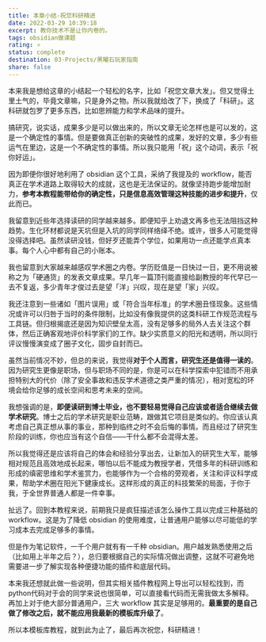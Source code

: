 ```yaml
---
title: 本章小结-祝您科研精进
date: 2022-03-29 10:39:18
excerpt: 教你技术不是让你内卷的。
tags: obsidian做课题
rating: ⭐
status: complete
destination: 03-Projects/黑曜石玩家指南
share: false
---
```


本来我是想给这章的小结起一个轻松的名字，比如「祝您文章大发」。但又觉得土里土气的，毕竟文章嘛，只是身外之物。所以我就给改了下，换成了「科研」。这科研就包罗了更多东西，比如思辨能力和学术品味的提升。

搞研究，说实话，成果多少是可以做出来的，所以文章无论怎样也是可以发的，这是一个确定性的事情。但是要做真正创新的突破性的成果，发好的文章，多少有些运气在里边，这是一个不确定性的事情。所以我只能用「祝」这个动词，表示「祝你好运」。

因为即便你很好地利用了 obsidian 这个工具，采纳了我提及的 workflow，能否真正在学术道路上取得较大的成就，这也是无法保证的。就像坚持跑步能增加耐力，**参考本教程能带给你的确定性，只是信息高效管理这种技能的进步和提升**，仅此而已。

我留意到近些年选择读研的同学越来越多。即便知乎上劝退文再多也无法阻挡这种趋势。生化环材都说是天坑但是入坑的同学同样络绎不绝。或许，很多人可能觉得没得选择吧。虽然读研没钱，但好歹还能弄个学位，如果用功一点还能学点真本事。每个人心中都有自己的小账本。

我也留意到大家越来越感叹学术圈之内卷。学历贬值是一日快过一日，更不用说被称之为「硬通货」的发表文章成果。早几年一篇顶刊能直接给副教授的年代早已一去不复返，多少青年才俊过去是望「洋」兴叹，现在是望「家」兴叹。

我还注意到一些诸如「图片误用」或「符合当年标准」的学术圈丑怪现象。这些情况或许可以归咎于当时的条件限制，比如没有像我提供的这类科研工作规范流程与工具链。但归根揭底还是因为知识壁垒太高，没有足够多的局外人去关注这个群体，然后正确客观地评价科学家们的工作。缺少实质意义的阳光和透明，所以同行评议慢慢演变成了圈子文化，固步自封而已。

虽然当前情况不妙，但总的来说，我觉得**对于个人而言，研究生还是值得一读的**。因为研究生更像是职场，但与职场不同的是，你是可以在科学探索中犯错而不用承担特别大的代价（除了安全事故和违反学术道德之类严重的情况），相对宽松的环境会给你足够的成长空间和思考未来的空间。

我想强调的是，**即便读研到博士毕业，也不要轻易觉得自己应该或者适合继续去做学术研究**。博士之后的学术研究是职业范畴，跟做其它项目是类似的。你应该认真考虑自己真正想从事的事业，那种到临终之时不会后悔的事情。而且经过了研究生阶段的训练，你也应当有这个自信——干什么都不会混得太差。

所以我觉得还是应该将自己的体会和经验分享出去，让新加入的研究生大军，能够相对规范且高效地成长起来，哪怕以后不能成为教授学者，凭借多年的科研训练和形成的缜密思维和学术鉴赏力，也能够作为一个合格的旁观者，关注和评议科学成果，帮助学术圈在阳光下健康成长。这样形成的真正的科技繁荣的局面，于你于我，于全世界普通人都是一件幸事。

扯远了。回到本教程来说，前期我只是疯狂描述该怎么操作工具以完成三种基础的 workflow。这是为了降低 obsidian 的使用难度，让普通用户能够以尽可能低的学习成本去完成足够多的事情。

但是作为笔记软件，一千个用户就有有一千种 obsidian。用户越发熟悉使用之后（比如用上半年之后？），总归要根据自己的实际情况做出调整，这就不可避免地需要进一步了解实现各种便捷功能的插件和底层代码。

本来我还想就此做一些说明，但其实相关插件教程网上导出可以轻松找到，而python代码对于会的同学来说也很简单，可以直接看代码而无需我做太多解释。再加上对于绝大部分普通用户，三大 workflow 其实是足够用的。**最重要的是自己做了修改之后，就不能应用我最新的模板库升级了**。

所以本模板库教程，就到此为止了，最后再次祝您，科研精进！
